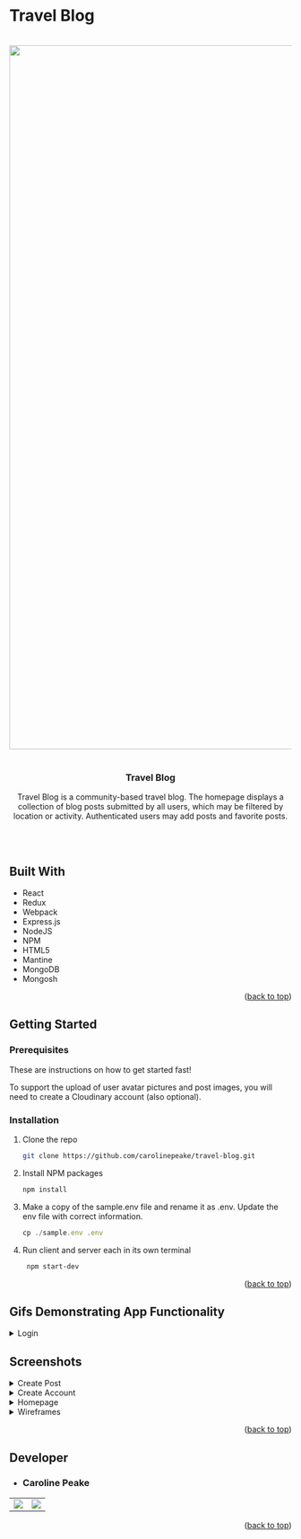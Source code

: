 # Travel Blog

<br />
<div align="center">
  <a href="https://github.com/carolinepeake/travel-blog.git">
    <!-- ******************************************************************** -->
    <img width="1254" alt="User Dashboard" src="https://user-images.githubusercontent.com/100883305/202002532-a4440890-4d36-44a6-9b09-8969c57f6ca0.png">
  </a>
  
  </br>
  </br>
  
  <h3 align="center">Travel Blog</h3>
  
  <p align="center">
Travel Blog is a community-based travel blog. The homepage displays a collection of blog posts submitted by all users, which may be filtered by       location or activity.  Authenticated users may add posts and favorite posts.
    <br />
 </p>
</div>

</br>


</br>

 ## Built With
  * React
  * Redux
  * Webpack
  * Express.js
  * NodeJS
  * NPM
  * HTML5
  * Mantine
  * MongoDB
  * Mongosh

<p align="right">(<a href="#readme-top">back to top</a>)</p>

<!-- GETTING STARTED -->
## Getting Started

### Prerequisites

These are instructions on how to get started fast!

To support the upload of user avatar pictures and post images, you will need to create a Cloudinary account (also optional).

### Installation

1. Clone the repo
   ```sh
   git clone https://github.com/carolinepeake/travel-blog.git
   ```
2. Install NPM packages
   ```sh
   npm install
   ```
3. Make a copy of the sample.env file and rename it as .env. Update the env file with correct information.
   ```js
   cp ./sample.env .env
   ```

6. Run client and server each in its own terminal
   ```sh
    npm start-dev
   ```
<p align="right">(<a href="#readme-top">back to top</a>)</p>

## Gifs Demonstrating App Functionality

<details>
  <summary> Login </summary>
  <[Travel Blog App - Login Errors Demonstration.gif.zip](https://github.com/carolinepeake/travel-blog/files/10388921/Travel.Blog.App.-.Login.Errors.Demonstration.gif.zip)
</details>

## Screenshots

<details>
  <summary> Create Post </summary>
   <img width="450" alt="Create Post Form" src="https://user-images.githubusercontent.com/100883305/202002478-e76cb944-2b0e-4b47-8f2a-e2f2a06e7fd4.png">
   <img width="450" alt="Create Post Form Completed" src="https://user-images.githubusercontent.com/100883305/202002406-3b34719b-2109-4a8d-aa00-513003e972b1.png">
</details>

<details>
  <summary> Create Account </summary>
  <img width="450" alt="Create Account Form" src="https://user-images.githubusercontent.com/100883305/202002584-468dd981-0519-42bf-bc94-90c13aa7a856.png">
</details>

<details>
  <summary> Homepage </summary>
  <img width="1274" alt="Homepage" src="https://user-images.githubusercontent.com/100883305/202002632-73e17911-78dc-4ca5-97e2-0a263ed4318f.png">
  <img width="1274" alt="Homepage Continued" src="https://user-images.githubusercontent.com/100883305/202002602-43bc44e4-24c7-45f3-ad75-ee8cf5a7fcee.png">
</details>

<details>
  <summary> Wireframes </summary>
  <img width="450" alt="Homepage Wireframe" src="https://user-images.githubusercontent.com/100883305/183727815-803e7ef6-c19e-48f8-897a-373f0b5dc77c.png">
   <img width="450" alt="Bucketlist Wireframe" src="https://user-images.githubusercontent.com/100883305/183727739-921cbdf8-2347-41f8-a419-0d892d46fdd7.png">
</details>

<p align="right">(<a href="#readme-top">back to top</a>)</p>

## Developer
  * ### Caroline Peake

<table>
  <tr>
<!-- GITHUB LINKS      -->
    <td>
      <a href="https://github.com/carolinepeake"> <!-- Caroline    -->
        <img src="https://img.shields.io/badge/github%20-%23121011.svg?&style=for-the-badge&logo=github&logoColor=white"/>
      </a>
    </td>
      <!-- LINKEDIN LINKS      -->
    <td>
      <a href="https://www.linkedin.com/in/caroline-k-peake/">  <!-- Caroline    -->
        <img src="https://img.shields.io/badge/linkedin%20-%230077B5.svg?&style=for-the-badge&logo=linkedin&logoColor=white"/>
      </a>
    </td>
  </tr>
</table>

<p align="right">(<a href="#readme-top">back to top</a>)</p>







